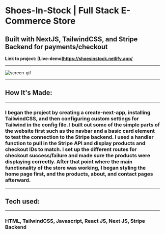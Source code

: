 # Shoes-In-Stock | Full Stack E-Commerce Store

## Built with NextJS, TailwindCSS, and Stripe Backend for payments/checkout

**Link to project: [Live-demo]https://shoesinstock.netlify.app/**

---

![screen-gif](./images/ezgif.com-gif-maker-sis-store.gif)

---

## **How It's Made:**

---

### I began the project by creating a create-next-app, installing TailwindCSS, and then configuring custom settings for Tailwind in the config file. I built out some of the simple parts of the website first such as the navbar and a basic card element to test the connection to the Stripe backend. I used a handler function to pull in the Stripe API and display products and checkout IDs to match. I set up the different routes for checkout success/failure and made sure the products were displaying correctly. After that point where the main functionality of the store was working, I began styling the home page first, and the products, about, and contact pages afterward.

---

## **Tech used:**

---

### HTML, TailwindCSS, Javascript, React JS, Next JS, Stripe Backend
